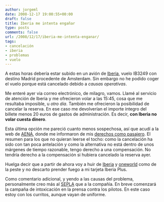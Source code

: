 ```yaml
---
author: jorgeml
date: 2008-12-17 19:00:55+00:00
draft: false
title: Iberia me intenta engañar
type: posts
comments: false
url: /2008/12/17/iberia-me-intenta-enganar/
tags:
- cancelación
- iberia
- problemas
- vuelo
---
```


A estas horas debería estar subido en un avión de [Iberia](http://www.iberia.es), vuelo IB3249 con destino Madrid procedente de Amsterdam. Sin embargo no he podido coger el vuelo porque está cancelado debido a _causas operativas_.

Me enteré ayer via correo electrónico, de milagro, vamos. Llamé al servicio de atención de Iberia y me ofrecieron volar a las 15:45, cosa que me resultaba imposible, u _otro día_. También me ofrecieron la posibilidad de cancelar la reserva. En ese caso me devolverían el importe íntegro del billete menos 20 euros de gastos de administración. Es decir, **con Iberia no volar cuesta dinero**.

Esta última opción me pareció cuanto menos sospechosa, así que acudí a la web de [AENA](http://www.aena.es), donde me informaron de mis [derechos como pasajero](http://www.aena.es/csee/Satellite?cid=1107785280684&pagename=subHome&Language=ES_ES&SMO=8&SiteName=Aeropuertos&Section=1&c=Page&MO=1). El resumen para los que no quieran leerse el tocho: como la cancelación ha sido con tan poca antelación y como la alternativa no está dentro de unos márgenes de tiempo razonable, tengo derecho a una compensación. No tendría derecho a la compensación si hubiera cancelado la reserva ayer.

Huelga decir que a partir de ahora voy a huir de [Iberia](http://www.iberia.es) y [oneworld](http://www.oneworld.com/) como de la peste y no descarto prender fuego a mi tarjeta Iberia Plus.

Como comentario adicional, y yendo a las causas del problema, personalmente creo más al [SEPLA](http://www.sepla.es) que a la compañía. En breve comenzará la campaña de intoxicación en la prensa contra los pilotos. En este caso estoy con los curritos, aunque vayan de uniforme.
